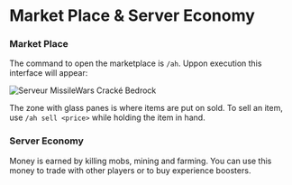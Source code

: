 # Market Place & Server Economy

### Market Place

The command to open the marketplace is `/ah`. Uppon execution this interface will appear:

![Serveur MissileWars Cracké Bedrock](https://i.imgur.com/aGoAVD0.png)

The zone with glass panes is where items are put on sold. To sell an item, use `/ah sell <price>` while holding the item in hand.

### Server Economy

Money is earned by killing mobs, mining and farming. You can use this money to trade with other players or to buy experience boosters.
